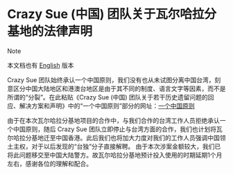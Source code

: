 # Crazy Sue (中国) 团队关于瓦尔哈拉分基地的法律声明

> [!NOTE]
> 本文档也有 [English](https://github.com/CrazySue/CrazySue/blob/main/English-%E5%85%B3%E4%BA%8E%E5%8E%86%E5%8F%B2%E9%81%97%E7%95%99%E9%97%AE%E9%A2%98%E7%9A%84%E5%9B%9E%E5%BA%94%E3%80%81%E8%A7%A3%E5%86%B3%E6%96%B9%E6%A1%88%E5%92%8C%E5%A3%B0%E6%98%8E) 版本

Crazy Sue 团队始终承认一个中国原则，我们没有也从未试图分离中国台湾，刻意区分中国大陆地区和港澳台地区是由于其不同的制度、语言文字等因素，而不是所谓的“分裂”。在此粘贴《Crazy Sue (中国) 团队关于若干历史遗留问题的回应、解决方案和声明》中的“一个中国原则”部分的网址：[一个中国原则](https://github.com/CrazySue/CrazySue/edit/main/%E7%AE%80%E4%B8%AD-%E5%85%B3%E4%BA%8E%E5%8E%86%E5%8F%B2%E9%81%97%E7%95%99%E9%97%AE%E9%A2%98%E7%9A%84%E5%9B%9E%E5%BA%94%E3%80%81%E8%A7%A3%E5%86%B3%E6%96%B9%E6%A1%88%E5%92%8C%E5%A3%B0%E6%98%8E.md#%E4%B8%80%E4%B8%AA%E4%B8%AD%E5%9B%BD%E5%8E%9F%E5%88%99)

由于在本次瓦尔哈拉分基地项目的合作中，与我们合作的台湾工作人员拒绝承认一个中国原则，随后 Crazy Sue 团队立即停止与台湾方面的合作，我们也计划将瓦尔哈拉分基地迁至中国香港。此后我们也将加大力度对我们的工作人员强调中国领土主权，对于以后发现的“台独”分子直接解聘。
由于本次涉案金额较大，我们已将此问题移交至中国大陆警方。故瓦尔哈拉分基地预计投入使用的时期延期1个月左右，感谢各位的理解和配合。 
